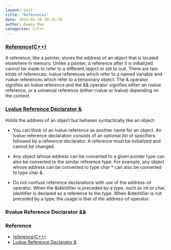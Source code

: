 ```yaml
--- 
layout: post 
title: "References" 
date: 2018-01-10 10:16:19 
author: Dewey Mao 
categories: C/C++ 
--- 
```


### <a href="https://docs.microsoft.com/en-us/cpp/cpp/references-cpp" target="_blank">Reference(C++)</a>
A reference, like a pointer, stores the address of an object that is located elsewhere in memory. 
Unlike a pointer, a reference after it is initialized cannot be made to refer to a different object or set to null. 
There are two kinds of references: lvalue references which refer to a named variable and rvalue references which refer to a temporary object. 
The & operator signifies an lvalue reference and the && operator signifies either an rvalue reference, or a universal reference (either rvalue or lvalue) depending on the context.

### <a href="https://docs.microsoft.com/en-us/cpp/cpp/lvalue-reference-declarator-amp" target="_blank">Lvalue Reference Declarator &</a>
Holds the address of an object but behaves syntactically like an object.

- You can think of an lvalue reference as another name for an object. 
An lvalue reference declaration consists of an optional list of specifiers followed by a reference declarator. 
A reference must be initialized and cannot be changed.

- Any object whose address can be converted to a given pointer type can also be converted to the similar reference type. 
For example, any object whose address can be converted to type char * can also be converted to type char &.

- Do not confuse reference declarations with use of the address-of operator. 
When the &identifier is preceded by a type, such as int or char, identifier is declared as a reference to the type. 
When &identifier is not preceded by a type, the usage is that of the address-of operator.

### Rvalue Reference Declarator &&



### Reference
- <a href="https://docs.microsoft.com/en-us/cpp/cpp/references-cpp" target="_blank">reference(C++)</a>
- <a href="https://docs.microsoft.com/en-us/cpp/cpp/lvalue-reference-declarator-amp" target="_blank">Lvalue Reference Declarator &</a>